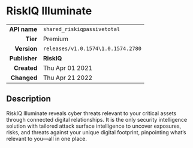 # RiskIQ Illuminate
| | |
|-:|-|
|**API name**|`shared_riskiqpassivetotal`|
|**Tier**|Premium|
|**Version**|`releases/v1.0.1574\1.0.1574.2780`|
|**Publisher**|**RiskIQ**|
|**Created**|Thu Apr 01 2021|
|**Changed**|Thu Apr 21 2022|

## Description
RiskIQ Illuminate reveals cyber threats relevant to your critical assets through connected digital relationships. It is the only security intelligence solution with tailored attack surface intelligence to uncover exposures, risks, and threats against your unique digital footprint, pinpointing what’s relevant to you—all in one place.
